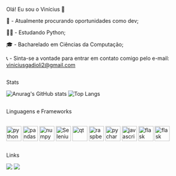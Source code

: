 Olá! Eu sou o Vinícius 👋

💼 - Atualmente procurando oportunidades como dev;

👨‍💻 - Estudando Python;

🎓 - Bacharelado em Ciências da Computação;

📞 - Sinta-se a vontade para entrar em contato comigo pelo e-mail: viniciusgadioli2@gmail.com

  ##
Stats

![Anurag's GitHub stats](https://github-readme-stats.vercel.app/api?username=gxdds&hide=contribs,prs,issues_icons=true&theme=tokyonight)
![Top Langs](https://github-readme-stats.vercel.app/api/top-langs/?username=gxdds&layout=compact&theme=tokyonight)

  ##
Linguagens e Frameworks
<div style="display: inline_block"><br>
  <img align="center" alt="python" height="40" width="40" src="https://cdn.jsdelivr.net/gh/devicons/devicon/icons/python/python-original.svg" />   
  <img align="center" alt="pandas" height="40" width="40" src="https://cdn.jsdelivr.net/gh/devicons/devicon/icons/pandas/pandas-original.svg" />
  <img align="center" alt="numpy" height="40" width="40" src="https://cdn.jsdelivr.net/gh/devicons/devicon/icons/numpy/numpy-original.svg" />
  <img align="center" alt="Selenium" height="40" width="40" src="https://cdn.jsdelivr.net/gh/devicons/devicon/icons/selenium/selenium-original.svg" />
  <img align="center" alt="qt" height="40" width="40" src="https://cdn.jsdelivr.net/gh/devicons/devicon/icons/qt/qt-original.svg" />
  <img align="center" alt="raspberrypi" height="40" width="40" src="https://cdn.jsdelivr.net/gh/devicons/devicon/icons/raspberrypi/raspberrypi-original.svg" />
  <img align="center" alt="pycharm" height="40" width="40" src="https://cdn.jsdelivr.net/gh/devicons/devicon/icons/pycharm/pycharm-original.svg" />
  <img align="center" alt="javascript" height="40" width="40" src="https://cdn.jsdelivr.net/gh/devicons/devicon/icons/javascript/javascript-original.svg" />
  <img align="center" alt="flask" height="40" width="40" src="https://cdn.jsdelivr.net/gh/devicons/devicon/icons/flask/flask-original.svg" />
  <img align="center" alt="flask" height="40" width="40" src="https://cdn.jsdelivr.net/gh/devicons/devicon/icons/firebase/firebase-plain.svg" />
          
     
</div>

  ##
Links
<div>
  <a href="https://www.linkedin.com/in/vinícius-gadioli-1bba3a258/" target="_blank"><img src="https://img.shields.io/badge/LinkedIn-0077B5?style=for-the-badge&logo=linkedin&logoColor=white" target="_blank"></a> 
  <a href="mailto:viniciusgadioli2@gmail.com"><img src="https://img.shields.io/badge/Gmail-D14836?style=for-the-badge&logo=gmail&logoColor=white" target="_blank"></a>
</div>

